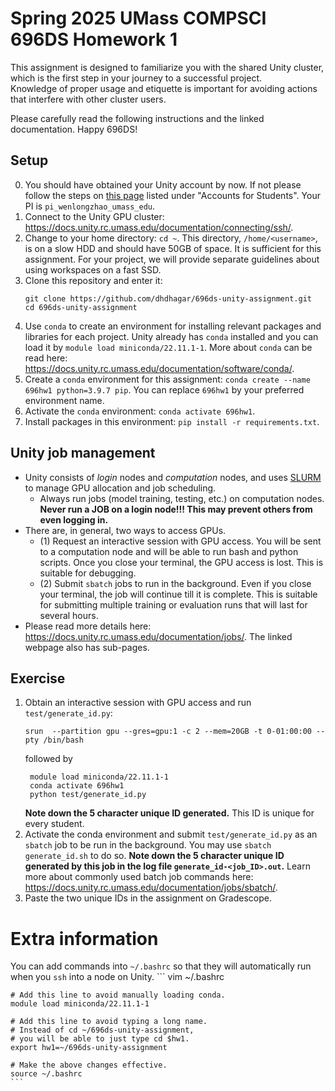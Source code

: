 # Spring 2025 UMass COMPSCI 696DS Homework 1
This assignment is designed to familiarize you with the shared Unity cluster, which is the first step in your journey to a successful project.  
Knowledge of proper usage and etiquette is important for avoiding actions that interfere with other cluster users.

Please carefully read the following instructions and the linked documentation. Happy 696DS!

## Setup
0. You should have obtained your Unity account by now. If not please follow the steps on [this page](https://docs.unity.rc.umass.edu/documentation/getting-access/) listed under "Accounts for Students". Your PI is `pi_wenlongzhao_umass_edu`. 
1. Connect to the Unity GPU cluster: https://docs.unity.rc.umass.edu/documentation/connecting/ssh/.
2. Change to your home directory: `cd ~`. 
This directory, `/home/<username>`, is on a slow HDD and should have 50GB of space. 
It is sufficient for this assignment. 
For your project, we will provide separate guidelines about using workspaces on a fast SSD.
3. Clone this repository and enter it:
    ```
    git clone https://github.com/dhdhagar/696ds-unity-assignment.git
    cd 696ds-unity-assignment
    ```
4. Use `conda` to create an environment for installing relevant packages and libraries for each project. 
Unity already has `conda` installed and you can load it by `module load miniconda/22.11.1-1`. 
    More about `conda` can be read here: https://docs.unity.rc.umass.edu/documentation/software/conda/.
5. Create a `conda` environment for this assignment: 
`conda create --name 696hw1 python=3.9.7 pip`. 
You can replace `696hw1` by your preferred environment name.
6. Activate the `conda` environment: `conda activate 696hw1`.
7. Install packages in this environment: `pip install -r requirements.txt`.

## Unity job management
- Unity consists of *login* nodes and *computation* nodes, and uses [SLURM](https://slurm.schedmd.com/documentation.html) to manage GPU allocation and job scheduling. 
  - Always run jobs (model training, testing, etc.) on computation nodes. 
  **Never run a JOB on a login node!!! This may prevent others from even logging in.**
- There are, in general, two ways to access GPUs. 
  - (1) Request an interactive session with GPU access. 
  You will be sent to a computation node and will be able to run bash and python scripts. 
  Once you close your terminal, the GPU access is lost. This is suitable for debugging. 
  - (2) Submit `sbatch` jobs to run in the background.
  Even if you close your terminal, the job will continue till it is complete. 
  This is suitable for submitting multiple training or evaluation runs that will last for several hours.
- Please read more details here: https://docs.unity.rc.umass.edu/documentation/jobs/. 
The linked webpage also has sub-pages.

## Exercise
1. Obtain an interactive session with GPU access and run `test/generate_id.py`:
    ```
    srun  --partition gpu --gres=gpu:1 -c 2 --mem=20GB -t 0-01:00:00 --pty /bin/bash
    ```
    followed by
   ```
    module load miniconda/22.11.1-1
    conda activate 696hw1
    python test/generate_id.py
    ``` 
    **Note down the 5 character unique ID generated.** This ID is unique for every student.
2. Activate the conda environment and submit `test/generate_id.py` as an `sbatch` job to be run in the background. You may use `sbatch generate_id.sh` to do so. 
**Note down the 5 character unique ID generated by this job in the log file `generate_id-<job_ID>.out`.** Learn more about commonly used batch job commands here: https://docs.unity.rc.umass.edu/documentation/jobs/sbatch/.
3. Paste the two unique IDs in the assignment on Gradescope.

# Extra information
You can add commands into `~/.bashrc` so that they will automatically run when you `ssh` into a node on Unity.
    ```
    vim ~/.bashrc
    
    # Add this line to avoid manually loading conda.
    module load miniconda/22.11.1-1
   
    # Add this line to avoid typing a long name.
    # Instead of cd ~/696ds-unity-assignment, 
    # you will be able to just type cd $hw1.
    export hw1=~/696ds-unity-assignment
    
    # Make the above changes effective.
    source ~/.bashrc
    ```
